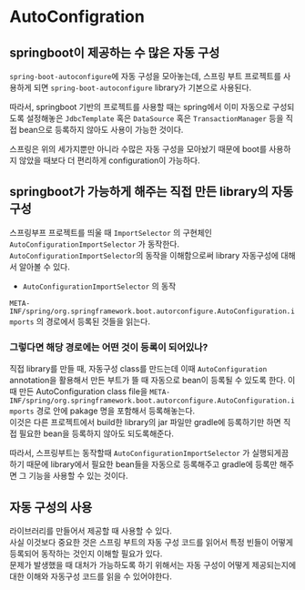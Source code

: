 # AutoConfigration

## springboot이 제공하는 수 많은 자동 구성

`spring-boot-autoconfigure`에 자동 구성을 모아놓는데, 스프링 부트 프로젝트를 사용하게 되면 `spring-boot-autoconfigure` library가 기본으로 사용된다.
<br>

따라서, springboot 기반의 프로젝트를 사용할 때는 spring에서 이미 자동으로 구성되도록 설정해놓은 `JdbcTemplate` 혹은 `DataSource` 혹은 `TransactionManager` 등을 직접 bean으로 등록하지 않아도 사용이 가능한 것이다.<br>

스프링은 위의 세가지뿐만 아니라 수많은 자동 구성을 모아놨기 때문에 boot를 사용하지 않았을 때보다 더 편리하게 configuration이 가능하다.

## springboot가 가능하게 해주는 직접 만든 library의 자동구성

스프링부프 프로젝트를 띄울 때 `ImportSelector` 의 구현체인 `AutoConfigurationImportSelector` 가 동작한다.<br>
`AutoConfigurationImportSelector`의 동작을 이해함으로써 library 자동구성에 대해서 알아볼 수 있다.<br>

- `AutoConfigurationImportSelector` 의 동작

`META-INF/spring/org.springframework.boot.autorconfigure.AutoConfiguration.imports` 의 경로에서 등록된 것들을 읽는다.<br>

### 그렇다면 해당 경로에는 어떤 것이 등록이 되어있나?

직접 library를 만들 때, 자동구성 class를 만드는데 이때 `AutoConfiguration` annotation을 활용해서 만든 부트가 뜰 때 자동으로 bean이 등록될 수 있도록 한다. 이때 만든 AutoConfiguration class file을 `META-INF/spring/org.springframework.boot.autorconfigure.AutoConfiguration.imports` 경로 안에 pakage 명을 포함해서 등록해놓는다. <br>
이것은 다른 프로젝트에서 build한 library의 jar 파일만 gradle에 등록하기만 하면 직접 필요한 bean을 등록하지 않아도 되도록해준다.<br>

따라서, 스프링부트는 동작할때 `AutoConfigurationImportSelector` 가 실행되게끔 하기 때문에 library에서 필요한 bean들을 자동으로 등록해주고 gradle에 등록만 해주면 그 기능을 사용할 수 있는 것이다.

## 자동 구성의 사용

라이브러리를 만들어서 제공할 때 사용할 수 있다.<br>
사실 이것보다 중요한 것은 스프링 부트의 자동 구성 코드를 읽어서 특정 빈들이 어떻게 등록되어 동작하는 것인지 이해할 필요가 있다.<br>
문제가 발생했을 때 대처가 가능하도록 하기 위해서는 자동 구성이 어떻게 제공되는지에 대한 이해와 자동구성 코드를 읽을 수 있어야한다.<br>
